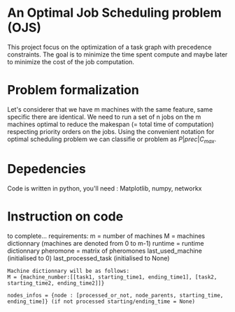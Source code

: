 # An Optimal Job Scheduling problem (OJS)

This project focus on the optimization of a task graph with precedence constraints. The goal is to minimize the time spent compute and maybe later to minimize the cost of the job computation.

# Problem formalization

Let's considerer that we have m machines with the same feature, same specific there are identical. We need to run a set of n jobs on the m machines optimal to reduce the makespan (= total time of computation) respecting priority orders on the jobs. Using the convenient notation for optimal scheduling problem we can classifie or problem as $P|prec|C_{max}$.

# Depedencies

Code is written in python, you'll need :
Matplotlib,
numpy,
networkx

# Instruction on code

to complete...
requirements:
m = number of machines
M = machines dictionnary (machines are denoted from 0 to m-1)
runtime = runtime dictionnary
pheromone = matrix of pheromones
last_used_machine (initialised to 0)
last_processed_task (initialised to None)

    Machine dictionnary will be as follows:
    M = {machine_number:[[task1, starting_time1, ending_time1], [task2, starting_time2, ending_time2]]}

    nodes_infos = {node : [processed_or_not, node_parents, starting_time, ending_time]} (if not processed starting/ending_time = None)
